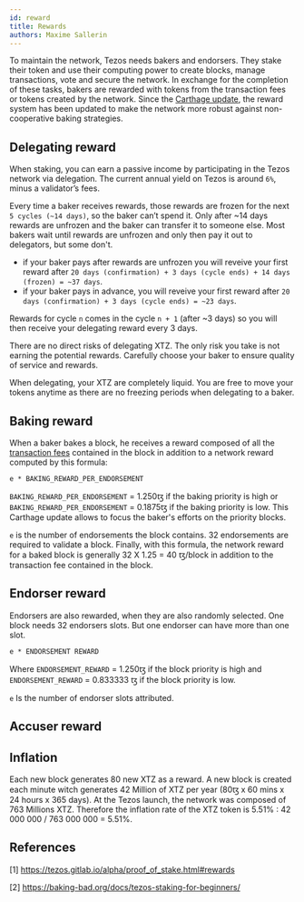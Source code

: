 ```yaml
---
id: reward
title: Rewards
authors: Maxime Sallerin
---
```


To maintain the network, Tezos needs bakers and endorsers. They stake their token and use their computing power to create blocks, manage transactions, vote and secure the network. In exchange for the completion of these tasks, bakers are rewarded with tokens from the transaction fees or tokens created by the network. Since the [Carthage update](https://blog.nomadic-labs.com/a-new-reward-formula-for-carthage.html), the reward system has been updated to make the network more robust against non-cooperative baking strategies.

## Delegating reward

When staking, you can earn a passive income by participating in the Tezos network via delegation. The current annual yield on Tezos is around `6%`, minus a validator’s fees.

Every time a baker receives rewards, those rewards are frozen for the next `5 cycles (~14 days)`, so the baker can’t spend it. Only after ~14 days rewards are unfrozen and the baker can transfer it to someone else. Most bakers wait until rewards are unfrozen and only then pay it out to delegators, but some don't.

- if your baker pays after rewards are unfrozen you will reveive your first reward after `20 days (confirmation) + 3 days (cycle ends) + 14 days (frozen) = ~37 days`.
- if your baker pays in advance, you will reveive your first reward after `20 days (confirmation) + 3 days (cycle ends) = ~23 days`.

Rewards for cycle `n` comes in the cycle `n + 1` (after ~3 days) so you will then receive your delegating reward every 3 days.

There are no direct risks of delegating XTZ. The only risk you take is not earning the potential rewards. Carefully choose your baker to ensure quality of service and rewards.

When delegating, your XTZ are completely liquid. You are free to move your tokens anytime as there are no freezing periods when delegating to a baker.

## Baking reward

When a baker bakes a block, he receives a reward composed of all the [transaction fees](/tezos-basics/economics-and-rewards#transaction-cost) contained in the block in addition to a network reward computed by this formula:

```
e * BAKING_REWARD_PER_ENDORSEMENT
```

`BAKING_REWARD_PER_ENDORSEMENT` = 1.250ꜩ if the baking priority is high or `BAKING_REWARD_PER_ENDORSEMENT` = 0.1875ꜩ if the baking priority is low. This Carthage update allows to focus the baker's efforts on the priority blocks.

`e` is the number of endorsements the block contains. 32 endorsements are required to validate a block.
Finally, with this formula, the network reward for a baked block is generally 32 X 1.25 = 40 ꜩ/block in addition to the transaction fee contained in the block.

## Endorser reward

Endorsers are also rewarded, when they are also randomly selected. One block needs 32 endorsers slots. But one endorser can have more than one slot.

```
e * ENDORSEMENT REWARD
```

Where `ENDORSEMENT_REWARD` = 1.250ꜩ if the block priority is high and `ENDORSEMENT_REWARD` = 0.833333 ꜩ if the block priority is low.

`e` Is the number of endorser slots attributed.

## Accuser reward

## Inflation

Each new block generates 80 new XTZ as a reward. A new block is created each minute witch generates 42 Million of XTZ per year (80ꜩ x 60 mins x 24 hours x 365 days). At the Tezos launch, the network was composed of 763 Millions XTZ.
Therefore the inflation rate of the XTZ token is 5.51% : 42 000 000 / 763 000 000 = 5.51%.

## References

[1] https://tezos.gitlab.io/alpha/proof_of_stake.html#rewards

[2] https://baking-bad.org/docs/tezos-staking-for-beginners/
